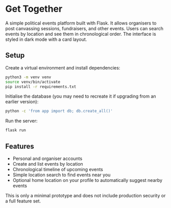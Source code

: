 # Get Together

A simple political events platform built with Flask. It allows organisers to post canvassing sessions, fundraisers, and other events. Users can search events by location and see them in chronological order. The interface is styled in dark mode with a card layout.

## Setup

Create a virtual environment and install dependencies:

```bash
python3 -m venv venv
source venv/bin/activate
pip install -r requirements.txt
```

Initialise the database (you may need to recreate it if upgrading from an
earlier version):

```bash
python -c 'from app import db; db.create_all()'
```

Run the server:

```bash
flask run
```

## Features

- Personal and organiser accounts
- Create and list events by location
- Chronological timeline of upcoming events
- Simple location search to find events near you
- Optional home location on your profile to automatically suggest nearby events

This is only a minimal prototype and does not include production security or a full feature set.
